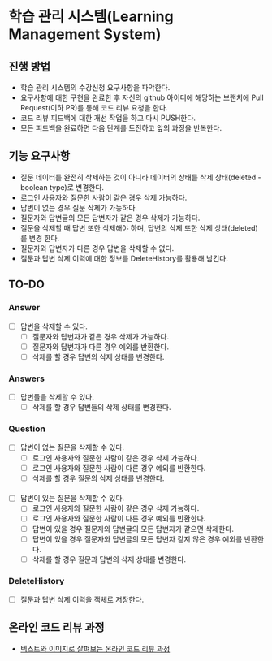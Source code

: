 # 학습 관리 시스템(Learning Management System)
## 진행 방법
* 학습 관리 시스템의 수강신청 요구사항을 파악한다.
* 요구사항에 대한 구현을 완료한 후 자신의 github 아이디에 해당하는 브랜치에 Pull Request(이하 PR)를 통해 코드 리뷰 요청을 한다.
* 코드 리뷰 피드백에 대한 개선 작업을 하고 다시 PUSH한다.
* 모든 피드백을 완료하면 다음 단계를 도전하고 앞의 과정을 반복한다.

## 기능 요구사항
* 질문 데이터를 완전히 삭제하는 것이 아니라 데이터의 상태를 삭제 상태(deleted - boolean type)로 변경한다.
* 로그인 사용자와 질문한 사람이 같은 경우 삭제 가능하다.
* 답변이 없는 경우 질문 삭제가 가능하다.
* 질문자와 답변글의 모든 답변자가 같은 경우 삭제가 가능하다.
* 질문을 삭제할 때 답변 또한 삭제해야 하며, 답변의 삭제 또한 삭제 상태(deleted)를 변경
한다.
* 질문자와 답변자가 다른 경우 답변을 삭제할 수 없다.
* 질문과 답변 삭제 이력에 대한 정보를 DeleteHistory를 활용해 남긴다.

## TO-DO
### Answer
* [ ] 답변을 삭제할 수 있다. 
    * [ ] 질문자와 답변자가 같은 경우 삭제가 가능하다.
    * [ ] 질문자와 답변자가 다른 경우 예외를 반환한다.
    * [ ] 삭제를 할 경우 답변의 삭제 상태를 변경한다.

### Answers
* [ ] 답변들을 삭제할 수 있다.
  * [ ] 삭제를 할 경우 답변들의 삭제 상태를 변경한다.

### Question
* [ ] 답변이 없는 질문을 삭제할 수 있다.
  * [ ] 로그인 사용자와 질문한 사람이 같은 경우 삭제 가능하다.
  * [ ] 로그인 사용자와 질문한 사람이 다른 경우 예외를 반환한다.
  * [ ] 삭제를 할 경우 질문의 삭제 상태를 변경한다.
####
* [ ] 답변이 있는 질문을 삭제할 수 있다.
  * [ ] 로그인 사용자와 질문한 사람이 같은 경우 삭제 가능하다.
  * [ ] 로그인 사용자와 질문한 사람이 다른 경우 예외를 반환한다.
  * [ ] 답변이 있을 경우 질문자와 답변글의 모든 답변자가 같으면 삭제한다.
  * [ ] 답변이 있을 경우 질문자와 답변글의 모든 답변자 같지 않은 경우 예외를 반환한다.
  * [ ] 삭제를 할 경우 질문과 답변의 삭제 상태를 변경한다.
  
### DeleteHistory
* [ ] 질문과 답변 삭제 이력을 객체로 저장한다.

## 온라인 코드 리뷰 과정
* [텍스트와 이미지로 살펴보는 온라인 코드 리뷰 과정](https://github.com/next-step/nextstep-docs/tree/master/codereview)
